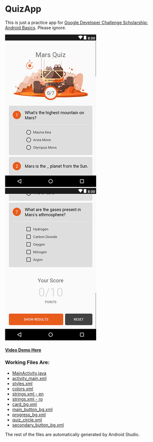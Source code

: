 # QuizApp

This is just a practice app for [Google Developer Challenge Scholarship: Android Basics](https://www.udacity.com/google-scholarships). Please ignore.

![QuizApp Screenshot Screen Start](https://raw.githubusercontent.com/danieldogeanu/QuizApp/master/screenshots/quiz_app_start.jpg)
![QuizApp Screenshot Screen End](https://raw.githubusercontent.com/danieldogeanu/QuizApp/master/screenshots/quiz_app_end.jpg)

#### [Video Demo Here](https://youtu.be/bdBP51BY538)

### Working Files Are:
* [MainActivity.java](https://github.com/danieldogeanu/QuizApp/blob/master/app/src/main/java/com/danieldogeanu/android/quizapp/MainActivity.java)
* [activity_main.xml](https://github.com/danieldogeanu/QuizApp/blob/master/app/src/main/res/layout/activity_main.xml)
* [styles.xml](https://github.com/danieldogeanu/QuizApp/blob/master/app/src/main/res/values/styles.xml)
* [colors.xml](https://github.com/danieldogeanu/QuizApp/blob/master/app/src/main/res/values/colors.xml)
* [strings.xml - en](https://github.com/danieldogeanu/QuizApp/blob/master/app/src/main/res/values/strings.xml)
* [strings.xml - ro](https://github.com/danieldogeanu/QuizApp/blob/master/app/src/main/res/values-ro/strings.xml)
* [card_bg.xml](https://github.com/danieldogeanu/QuizApp/blob/master/app/src/main/res/drawable/card_bg.xml)
* [main_button_bg.xml](https://github.com/danieldogeanu/QuizApp/blob/master/app/src/main/res/drawable/main_button_bg.xml)
* [progress_bg.xml](https://github.com/danieldogeanu/QuizApp/blob/master/app/src/main/res/drawable/progress_bg.xml)
* [quiz_circle.xml](https://github.com/danieldogeanu/QuizApp/blob/master/app/src/main/res/drawable/quiz_circle.xml)
* [secondary_button_bg.xml](https://github.com/danieldogeanu/QuizApp/blob/master/app/src/main/res/drawable/secondary_button_bg.xml)

The rest of the files are automatically generated by Android Studio.